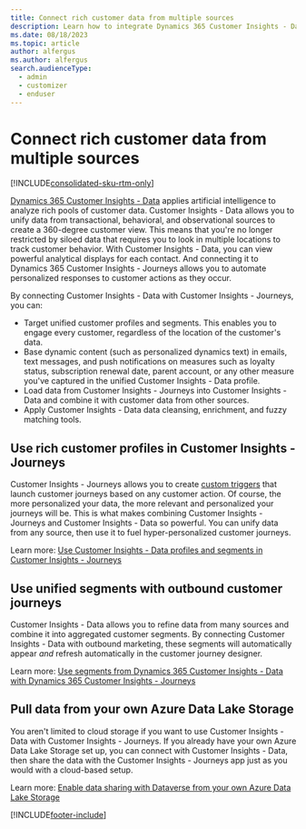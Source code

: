```yaml
---
title: Connect rich customer data from multiple sources
description: Learn how to integrate Dynamics 365 Customer Insights - Data profiles and segments with Dynamics 365 Customer Insights - Journeys.
ms.date: 08/18/2023
ms.topic: article
author: alfergus
ms.author: alfergus
search.audienceType: 
  - admin
  - customizer
  - enduser
---
```


# Connect rich customer data from multiple sources

[!INCLUDE[consolidated-sku-rtm-only](./includes/consolidated-sku-rtm-only.md)]

[Dynamics 365 Customer Insights - Data](/dynamics365/customer-insights/overview) applies artificial intelligence to analyze rich pools of customer data. Customer Insights - Data allows you to unify data from transactional, behavioral, and observational sources to create a 360-degree customer view. This means that you're no longer restricted by siloed data that requires you to look in multiple locations to track customer behavior. With Customer Insights - Data, you can view powerful analytical displays for each contact. And connecting it to Dynamics 365 Customer Insights - Journeys allows you to automate personalized responses to customer actions as they occur.

By connecting Customer Insights - Data with Customer Insights - Journeys, you can:

- Target unified customer profiles and segments. This enables you to engage every customer, regardless of the location of the customer's data.
- Base dynamic content (such as personalized dynamics text) in emails, text messages, and push notifications on measures such as loyalty status, subscription renewal date, parent account, or any other measure you've captured in the unified Customer Insights - Data profile.
- Load data from Customer Insights - Journeys into Customer Insights - Data and combine it with customer data from other sources.
- Apply Customer Insights - Data data cleansing, enrichment, and fuzzy matching tools.

## Use rich customer profiles in Customer Insights - Journeys

Customer Insights - Journeys allows you to create [custom triggers](real-time-marketing-custom-triggers.md) that launch customer journeys based on any customer action. Of course, the more personalized your data, the more relevant and personalized your journeys will be. This is what makes combining Customer Insights - Journeys and Customer Insights - Data so powerful. You can unify data from any source, then use it to fuel hyper-personalized customer journeys.

Learn more: [Use Customer Insights - Data profiles and segments in Customer Insights - Journeys](real-time-marketing-ci-profile.md)

## Use unified segments with outbound customer journeys

Customer Insights - Data allows you to refine data from many sources and combine it into aggregated customer segments. By connecting Customer Insights - Data with outbound marketing, these segments will automatically appear *and* refresh automatically in the customer journey designer.

Learn more: [Use segments from Dynamics 365 Customer Insights - Data with Dynamics 365 Customer Insights - Journeys](customer-insights-segments.md)

## Pull data from your own Azure Data Lake Storage

You aren't limited to cloud storage if you want to use Customer Insights - Data with Customer Insights - Journeys. If you already have your own Azure Data Lake Storage set up, you can connect with Customer Insights - Data, then share the data with the Customer Insights - Journeys app just as you would with a cloud-based setup.

Learn more: [Enable data sharing with Dataverse from your own Azure Data Lake Storage](/dynamics365/customer-insights/audience-insights/manage-environments#enable-data-sharing-with-dataverse-from-your-own-azure-data-lake-storage-preview)

[!INCLUDE[footer-include](./includes/footer-banner.md)]
